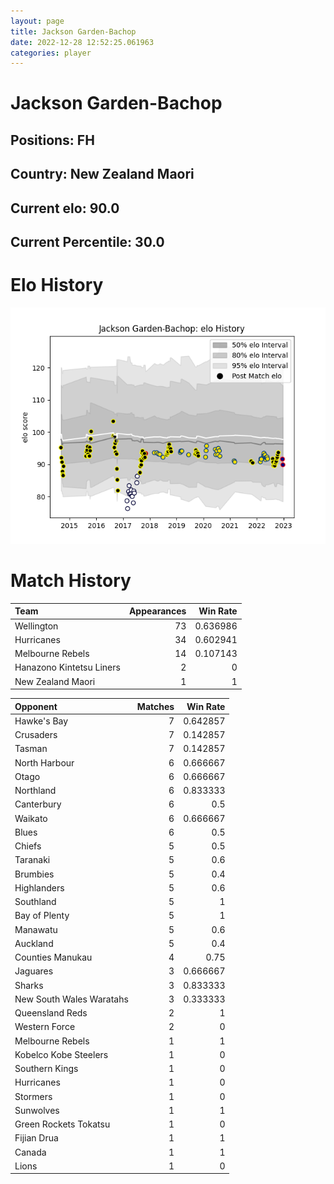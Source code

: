 ```yaml
---  
layout: page  
title: Jackson Garden-Bachop  
date: 2022-12-28 12:52:25.061963  
categories: player  
---
```

# Jackson Garden-Bachop

## Positions: FH

## Country: New Zealand Maori

## Current elo: 90.0

## Current Percentile: 30.0

# Elo History


![elo history](history_JacksonGarden-Bachop.png)
# Match History


| Team                     |   Appearances |   Win Rate |
|:-------------------------|--------------:|-----------:|
| Wellington               |            73 |   0.636986 |
| Hurricanes               |            34 |   0.602941 |
| Melbourne Rebels         |            14 |   0.107143 |
| Hanazono Kintetsu Liners |             2 |   0        |
| New Zealand Maori        |             1 |   1        |

| Opponent                 |   Matches |   Win Rate |
|:-------------------------|----------:|-----------:|
| Hawke's Bay              |         7 |   0.642857 |
| Crusaders                |         7 |   0.142857 |
| Tasman                   |         7 |   0.142857 |
| North Harbour            |         6 |   0.666667 |
| Otago                    |         6 |   0.666667 |
| Northland                |         6 |   0.833333 |
| Canterbury               |         6 |   0.5      |
| Waikato                  |         6 |   0.666667 |
| Blues                    |         6 |   0.5      |
| Chiefs                   |         5 |   0.5      |
| Taranaki                 |         5 |   0.6      |
| Brumbies                 |         5 |   0.4      |
| Highlanders              |         5 |   0.6      |
| Southland                |         5 |   1        |
| Bay of Plenty            |         5 |   1        |
| Manawatu                 |         5 |   0.6      |
| Auckland                 |         5 |   0.4      |
| Counties Manukau         |         4 |   0.75     |
| Jaguares                 |         3 |   0.666667 |
| Sharks                   |         3 |   0.833333 |
| New South Wales Waratahs |         3 |   0.333333 |
| Queensland Reds          |         2 |   1        |
| Western Force            |         2 |   0        |
| Melbourne Rebels         |         1 |   1        |
| Kobelco Kobe Steelers    |         1 |   0        |
| Southern Kings           |         1 |   0        |
| Hurricanes               |         1 |   0        |
| Stormers                 |         1 |   0        |
| Sunwolves                |         1 |   1        |
| Green Rockets Tokatsu    |         1 |   0        |
| Fijian Drua              |         1 |   1        |
| Canada                   |         1 |   1        |
| Lions                    |         1 |   0        |
